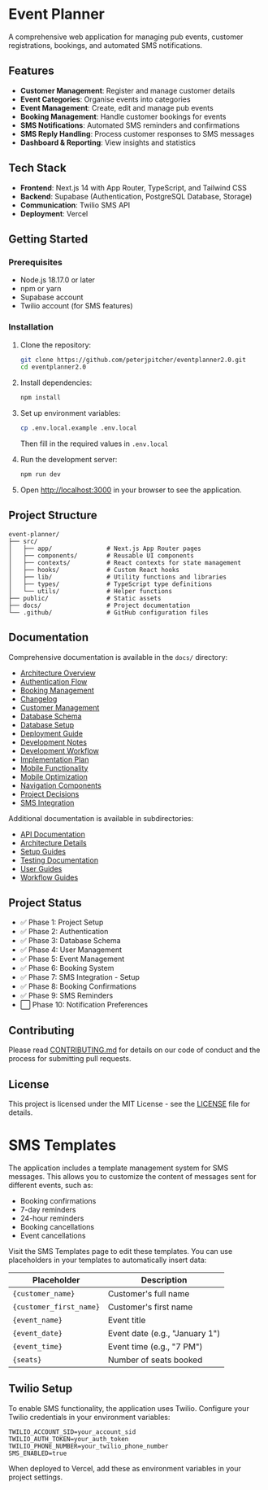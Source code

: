 # Event Planner

A comprehensive web application for managing pub events, customer registrations, bookings, and automated SMS notifications.

## Features

- **Customer Management**: Register and manage customer details
- **Event Categories**: Organise events into categories
- **Event Management**: Create, edit and manage pub events
- **Booking Management**: Handle customer bookings for events
- **SMS Notifications**: Automated SMS reminders and confirmations
- **SMS Reply Handling**: Process customer responses to SMS messages
- **Dashboard & Reporting**: View insights and statistics

## Tech Stack

- **Frontend**: Next.js 14 with App Router, TypeScript, and Tailwind CSS
- **Backend**: Supabase (Authentication, PostgreSQL Database, Storage)
- **Communication**: Twilio SMS API
- **Deployment**: Vercel

## Getting Started

### Prerequisites

- Node.js 18.17.0 or later
- npm or yarn
- Supabase account
- Twilio account (for SMS features)

### Installation

1. Clone the repository:
   ```bash
   git clone https://github.com/peterjpitcher/eventplanner2.0.git
   cd eventplanner2.0
   ```

2. Install dependencies:
   ```bash
   npm install
   ```

3. Set up environment variables:
   ```bash
   cp .env.local.example .env.local
   ```
   Then fill in the required values in `.env.local`

4. Run the development server:
   ```bash
   npm run dev
   ```

5. Open [http://localhost:3000](http://localhost:3000) in your browser to see the application.

## Project Structure

```
event-planner/
├── src/
│   ├── app/               # Next.js App Router pages
│   ├── components/        # Reusable UI components
│   ├── contexts/          # React contexts for state management
│   ├── hooks/             # Custom React hooks
│   ├── lib/               # Utility functions and libraries
│   ├── types/             # TypeScript type definitions
│   └── utils/             # Helper functions
├── public/                # Static assets
├── docs/                  # Project documentation
└── .github/               # GitHub configuration files
```

## Documentation

Comprehensive documentation is available in the `docs/` directory:

- [Architecture Overview](docs/ARCHITECTURE.md)
- [Authentication Flow](docs/AUTHENTICATION.md)
- [Booking Management](docs/BOOKING_MANAGEMENT.md)
- [Changelog](docs/CHANGELOG.md)
- [Customer Management](docs/CUSTOMER_MANAGEMENT.md)
- [Database Schema](docs/DATABASE_SCHEMA.md)
- [Database Setup](docs/DATABASE_SETUP.sql)
- [Deployment Guide](docs/DEPLOYMENT.md)
- [Development Notes](docs/DEVELOPMENT_NOTES.md)
- [Development Workflow](docs/DEVELOPMENT_WORKFLOW.md)
- [Implementation Plan](docs/IMPLEMENTATION_PLAN.md)
- [Mobile Functionality](docs/MOBILE_FUNCTIONALITY.md)
- [Mobile Optimization](docs/MOBILE_OPTIMIZATION.md)
- [Navigation Components](docs/NAVIGATION.md)
- [Project Decisions](docs/DECISIONS.md)
- [SMS Integration](docs/SMS_INTEGRATION.md)

Additional documentation is available in subdirectories:
- [API Documentation](docs/api/)
- [Architecture Details](docs/architecture/)
- [Setup Guides](docs/setup/)
- [Testing Documentation](docs/testing/)
- [User Guides](docs/user-guides/)
- [Workflow Guides](docs/workflows/)

## Project Status

- ✅ Phase 1: Project Setup
- ✅ Phase 2: Authentication
- ✅ Phase 3: Database Schema
- ✅ Phase 4: User Management
- ✅ Phase 5: Event Management
- ✅ Phase 6: Booking System
- ✅ Phase 7: SMS Integration - Setup
- ✅ Phase 8: Booking Confirmations
- ✅ Phase 9: SMS Reminders
- ⬜ Phase 10: Notification Preferences

## Contributing

Please read [CONTRIBUTING.md](.github/CONTRIBUTING.md) for details on our code of conduct and the process for submitting pull requests.

## License

This project is licensed under the MIT License - see the [LICENSE](LICENSE) file for details.

# SMS Templates

The application includes a template management system for SMS messages. This allows you to customize the content of messages sent for different events, such as:

- Booking confirmations
- 7-day reminders
- 24-hour reminders
- Booking cancellations
- Event cancellations

Visit the SMS Templates page to edit these templates. You can use placeholders in your templates to automatically insert data:

| Placeholder | Description |
|-------------|-------------|
| `{customer_name}` | Customer's full name |
| `{customer_first_name}` | Customer's first name |
| `{event_name}` | Event title |
| `{event_date}` | Event date (e.g., "January 1") |
| `{event_time}` | Event time (e.g., "7 PM") |
| `{seats}` | Number of seats booked |

## Twilio Setup

To enable SMS functionality, the application uses Twilio. Configure your Twilio credentials in your environment variables:

```
TWILIO_ACCOUNT_SID=your_account_sid
TWILIO_AUTH_TOKEN=your_auth_token
TWILIO_PHONE_NUMBER=your_twilio_phone_number
SMS_ENABLED=true
```

When deployed to Vercel, add these as environment variables in your project settings. 